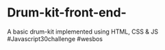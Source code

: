 # Drum-kit-front-end-
A basic drum-kit implemented using HTML, CSS & JS
#Javascript30challenge #wesbos 
